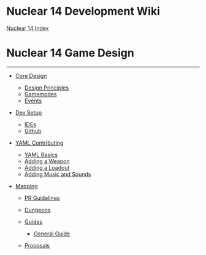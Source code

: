Nuclear 14 Development Wiki
=====================

[Nuclear 14 Index](index.md)

Nuclear 14 Game Design
================

----------------------

- [Core Design](en/n14/core-design.md)
  - [Design Principles](en/n14/core-design/design-principles.md)
  - [Gamemodes](en/n14/core-design/gamemodes.md)
  - [Events](en/n14/core-design/events.md)

- [Dev Setup](en/n14/dev-setup.md)
	- [IDEs](en/n14/dev-setup/ides.md)
	- [Github](en/n14/dev-setup/github.md)

- [YAML Contributing](en/n14/yaml-contributing.md)
	- [YAML Basics](en/n14/yaml-contributing/yaml-basics.md)
	- [Adding a Weapon](en/n14/yaml-contributing/adding-a-weapon.md)
    - [Adding a Loadout](en/n14/yaml-contributing/adding-a-loadout.md)
    - [Adding Music and Sounds](en/n14/yaml-contributing/adding-music-and-sounds.md)
	
- [Mapping](en/n14/mapping.md)
	- [PR Guidelines](en/n14/mapping/guidelines.md)
	
	- [Dungeons](en/n14/mapping/dungeons.md)
	
	- [Guides]()
		- [General Guide](en/n14/mapping/guides/general-guide.md)

	- [Proposals]()
